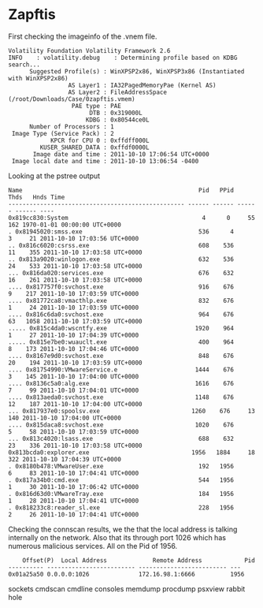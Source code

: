 # Zapftis

First checking the imageinfo of the .vnem file.

    Volatility Foundation Volatility Framework 2.6
    INFO    : volatility.debug    : Determining profile based on KDBG search...
          Suggested Profile(s) : WinXPSP2x86, WinXPSP3x86 (Instantiated with WinXPSP2x86)
                     AS Layer1 : IA32PagedMemoryPae (Kernel AS)
                     AS Layer2 : FileAddressSpace (/root/Downloads/Case/0zapftis.vmem)
                      PAE type : PAE
                           DTB : 0x319000L
                          KDBG : 0x80544ce0L
          Number of Processors : 1
     Image Type (Service Pack) : 2
                KPCR for CPU 0 : 0xffdff000L
             KUSER_SHARED_DATA : 0xffdf0000L
           Image date and time : 2011-10-10 17:06:54 UTC+0000
     Image local date and time : 2011-10-10 13:06:54 -0400
     
Looking at the pstree output

    Name                                                  Pid   PPid   Thds   Hnds Time
    -------------------------------------------------- ------ ------ ------ ------ ----
    0x819cc830:System                                      4      0     55    162 1970-01-01 00:00:00 UTC+0000
    . 0x81945020:smss.exe                                 536      4      3     21 2011-10-10 17:03:56 UTC+0000
    .. 0x816c6020:csrss.exe                               608    536     11    355 2011-10-10 17:03:58 UTC+0000
    .. 0x813a9020:winlogon.exe                            632    536     24    533 2011-10-10 17:03:58 UTC+0000
    ... 0x816da020:services.exe                           676    632     16    261 2011-10-10 17:03:58 UTC+0000
    .... 0x817757f0:svchost.exe                           916    676      9    217 2011-10-10 17:03:59 UTC+0000
    .... 0x81772ca8:vmacthlp.exe                          832    676      1     24 2011-10-10 17:03:59 UTC+0000
    .... 0x816c6da0:svchost.exe                           964    676     63   1058 2011-10-10 17:03:59 UTC+0000
    ..... 0x815c4da0:wscntfy.exe                         1920    964      1     27 2011-10-10 17:04:39 UTC+0000
    ..... 0x815e7be0:wuauclt.exe                          400    964      8    173 2011-10-10 17:04:46 UTC+0000
    .... 0x8167e9d0:svchost.exe                           848    676     20    194 2011-10-10 17:03:59 UTC+0000
    .... 0x81754990:VMwareService.e                      1444    676      3    145 2011-10-10 17:04:00 UTC+0000
    .... 0x8136c5a0:alg.exe                              1616    676      7     99 2011-10-10 17:04:01 UTC+0000
    .... 0x813aeda0:svchost.exe                          1148    676     12    187 2011-10-10 17:04:00 UTC+0000
    ... 0x817937e0:spoolsv.exe                          1260    676     13    140 2011-10-10 17:04:00 UTC+0000
    .... 0x815daca8:svchost.exe                          1020    676      5     58 2011-10-10 17:03:59 UTC+0000
    ... 0x813c4020:lsass.exe                              688    632     23    336 2011-10-10 17:03:58 UTC+0000
    0x813bcda0:explorer.exe                             1956   1884     18    322 2011-10-10 17:04:39 UTC+0000
    . 0x8180b478:VMwareUser.exe                           192   1956      6     83 2011-10-10 17:04:41 UTC+0000
    . 0x817a34b0:cmd.exe                                  544   1956      1     30 2011-10-10 17:06:42 UTC+0000
    . 0x816d63d0:VMwareTray.exe                           184   1956      1     28 2011-10-10 17:04:41 UTC+0000
    . 0x818233c8:reader_sl.exe                            228   1956      2     26 2011-10-10 17:04:41 UTC+0000


Checking the connscan results, we the that the local address is talking internally on the network. Also that its through port 1026 which has numerous malicious services. All on the Pid of 1956.

        Offset(P)  Local Address             Remote Address            Pid
    ---------- ------------------------- ------------------------- ---
    0x01a25a50 0.0.0.0:1026              172.16.98.1:6666          1956
  
  sockets
  cmdscan
  cmdline
  consoles
  memdump
  procdump
  psxview rabbit hole
  
    
 


